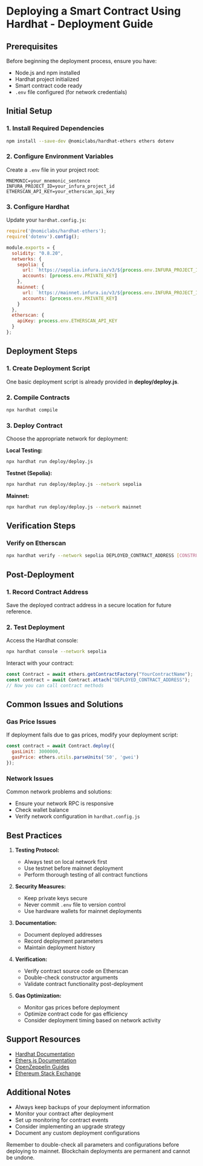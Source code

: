 # Deploying a Smart Contract Using Hardhat - Deployment Guide

## Prerequisites

Before beginning the deployment process, ensure you have:

- Node.js and npm installed
- Hardhat project initialized
- Smart contract code ready
- `.env` file configured (for network credentials)

## Initial Setup

### 1. Install Required Dependencies

```bash
npm install --save-dev @nomiclabs/hardhat-ethers ethers dotenv
```

### 2. Configure Environment Variables

Create a `.env` file in your project root:

```plaintext
MNEMONIC=your_mnemonic_sentence
INFURA_PROJECT_ID=your_infura_project_id
ETHERSCAN_API_KEY=your_etherscan_api_key
```

### 3. Configure Hardhat

Update your `hardhat.config.js`:

```javascript
require('@nomiclabs/hardhat-ethers');
require('dotenv').config();

module.exports = {
  solidity: "0.8.20",
  networks: {
    sepolia: {
      url: `https://sepolia.infura.io/v3/${process.env.INFURA_PROJECT_ID}`,
      accounts: [process.env.PRIVATE_KEY]
    },
    mainnet: {
      url: `https://mainnet.infura.io/v3/${process.env.INFURA_PROJECT_ID}`,
      accounts: [process.env.PRIVATE_KEY]
    }
  },
  etherscan: {
    apiKey: process.env.ETHERSCAN_API_KEY
  }
};
```

## Deployment Steps

### 1. Create Deployment Script

One basic deployment script is already provided in **deploy/deploy.js**.

### 2. Compile Contracts

```bash
npx hardhat compile
```

### 3. Deploy Contract

Choose the appropriate network for deployment:

**Local Testing:**
```bash
npx hardhat run deploy/deploy.js
```

**Testnet (Sepolia):**
```bash
npx hardhat run deploy/deploy.js --network sepolia
```

**Mainnet:**
```bash
npx hardhat run deploy/deploy.js --network mainnet
```

## Verification Steps

### Verify on Etherscan

```bash
npx hardhat verify --network sepolia DEPLOYED_CONTRACT_ADDRESS [CONSTRUCTOR_ARGUMENTS]
```

## Post-Deployment

### 1. Record Contract Address

Save the deployed contract address in a secure location for future reference.

### 2. Test Deployment

Access the Hardhat console:
```bash
npx hardhat console --network sepolia
```

Interact with your contract:
```javascript
const Contract = await ethers.getContractFactory("YourContractName");
const contract = await Contract.attach("DEPLOYED_CONTRACT_ADDRESS");
// Now you can call contract methods
```

## Common Issues and Solutions

### Gas Price Issues

If deployment fails due to gas prices, modify your deployment script:

```javascript
const contract = await Contract.deploy({
  gasLimit: 3000000,
  gasPrice: ethers.utils.parseUnits('50', 'gwei')
});
```

### Network Issues

Common network problems and solutions:
- Ensure your network RPC is responsive
- Check wallet balance
- Verify network configuration in `hardhat.config.js`

## Best Practices

1. **Testing Protocol:**
   - Always test on local network first
   - Use testnet before mainnet deployment
   - Perform thorough testing of all contract functions

2. **Security Measures:**
   - Keep private keys secure
   - Never commit `.env` file to version control
   - Use hardware wallets for mainnet deployments

3. **Documentation:**
   - Document deployed addresses
   - Record deployment parameters
   - Maintain deployment history

4. **Verification:**
   - Verify contract source code on Etherscan
   - Double-check constructor arguments
   - Validate contract functionality post-deployment

5. **Gas Optimization:**
   - Monitor gas prices before deployment
   - Optimize contract code for gas efficiency
   - Consider deployment timing based on network activity

## Support Resources

- [Hardhat Documentation](https://hardhat.org/docs)
- [Ethers.js Documentation](https://docs.ethers.io/v5/)
- [OpenZeppelin Guides](https://docs.openzeppelin.com/learn/)
- [Ethereum Stack Exchange](https://ethereum.stackexchange.com/)

## Additional Notes

- Always keep backups of your deployment information
- Monitor your contract after deployment
- Set up monitoring for contract events
- Consider implementing an upgrade strategy
- Document any custom deployment configurations

Remember to double-check all parameters and configurations before deploying to mainnet. Blockchain deployments are permanent and cannot be undone.